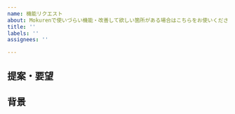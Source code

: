 ```yaml
---
name: 機能リクエスト
about: Mokurenで使いづらい機能・改善して欲しい箇所がある場合はこちらをお使いください
title: ''
labels: ''
assignees: ''

---
```


## 提案・要望
<!-- 提案や要望の内容を記載してください。 -->

## 背景
<!-- 困っていることや不便なことがあれば記載してください。 -->
